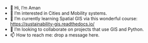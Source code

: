 - 👋 Hi, I’m Aman
- 👀 I’m interested in Cities and Mobility systems. 
- 🌱 I’m currently learning Spatial GIS via this wonderful course: https://sustainability-gis.readthedocs.io/
- 💞️ I’m looking to collaborate on projects that use GIS and Python.
- 📫 How to reach me: drop a message here.

<!---
at110025/at110025 is a ✨ special ✨ repository because its `README.md` (this file) appears on your GitHub profile.
You can click the Preview link to take a look at your changes.
--->
